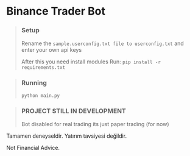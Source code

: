 # Binance Trader Bot 

>### Setup
>Rename the `sample.userconfig.txt file to userconfig.txt` and enter your own api keys
> 
>After this you need install modules Run: `pip install -r requirements.txt`

> ### Running
>  ```
> python main.py
>  ```

> ### PROJECT STILL IN DEVELOPMENT 
> Bot disabled for real trading its just paper trading (for now)

Tamamen deneyseldir. Yatırım tavsiyesi değildir.

Not Financial Advice.
